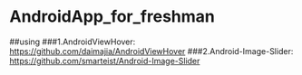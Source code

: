 # AndroidApp_for_freshman

##using
###1.AndroidViewHover: https://github.com/daimajia/AndroidViewHover
###2.Android-Image-Slider: https://github.com/smarteist/Android-Image-Slider
